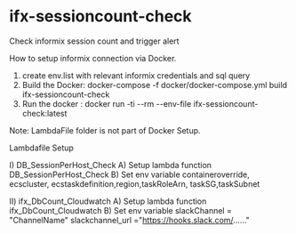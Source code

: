# ifx-sessioncount-check
Check informix session count and trigger alert 

How to setup informix connection via Docker.

1) create env.list with relevant informix credentials and sql query
2) Build the Docker: docker-compose -f docker/docker-compose.yml build ifx-sessioncount-check
3) Run the docker : docker run -ti --rm --env-file <path to env.list> ifx-sessioncount-check:latest
  
  Note: LambdaFile folder is not part of Docker Setup.
  
  Lambdafile Setup
  
  I) DB_SessionPerHost_Check
  A) Setup lambda function DB_SessionPerHost_Check
  B) Set env variable
  containeroverride, ecscluster, ecstaskdefinition,region,taskRoleArn, taskSG,taskSubnet

  
  II) ifx_DbCount_Cloudwatch 
  A) Setup lambda function ifx_DbCount_Cloudwatch
  B) Set env variable
  slackChannel = "ChannelName" 
  slackchannel_url ="https://hooks.slack.com/......"

